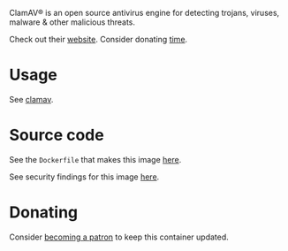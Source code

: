ClamAV® is an open source antivirus engine for detecting trojans, viruses,
malware & other malicious threats.

Check out their [website](https://www.clamav.net/). Consider donating
[time](https://github.com/Cisco-Talos/clamav).

# Usage

See [clamav](https://github.com/akiraheid/containerfiles/blob/master/clamav/clamav).

# Source code

See the `Dockerfile` that makes this image [here](https://github.com/akiraheid/containerfiles).

See security findings for this image [here](https://akiraheid.github.io/containerfiles/).

# Donating

Consider [becoming a patron](https://www.patreon.com/akiracode) to keep this
container updated.
